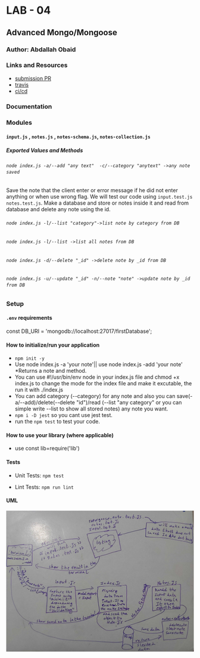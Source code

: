 # LAB - 04

<!-- ## Project: Project Name Here -->
## Advanced Mongo/Mongoose

### Author: Abdallah Obaid

### Links and Resources

* [submission PR](https://github.com/Abdallah-401-advanced-javascript/notes/pull/12)
* [travis](https://github.com/Abdallah-401-advanced-javascript/notes/runs/700731604)
* [ci/cd](https://github.com/Abdallah-401-advanced-javascript/notes/runs/700731624)
<!-- - [back-end server url](http://xyz.com) (when applicable) -->
<!-- * [front-end application](https://abdallah-lab-00.herokuapp.com/)  -->

### Documentation
<!-- * [jsdoc](https://abdallah-lab-00.herokuapp.com/docs/) -->

### Modules
#### `input.js` , `notes.js` , `notes-schema.js`, `notes-collection.js`
##### Exported Values and Methods

###### `node index.js -a/--add "any text"  -c/--category "anytext" ->any note saved `
Save the note that the client enter or error message if he did not enter anything or when use wrong flag.
We will test our code using `input.test.js` `notes.test.js`.
Make a database and store or notes inside it and read from database and delete any note using the id. 
###### `node index.js -l/--list "category"->list note by category from DB`
###### `node index.js -l/--list ->list all notes from DB`
###### `node index.js -d/--delete "_id" ->delete note by _id from DB`
###### `node index.js -u/--update "_id" -n/--note "note" ->update note by _id from DB`

### Setup

#### `.env` requirements 
const DB_URI = 'mongodb://localhost:27017/firstDatabase';

#### How to initialize/run your application 

* `npm init -y`
* Use node index.js -a 'your note'|| use node index.js -add 'your note'
  *Returns a note and method. 
* You can use #!/usr/bin/env node in your index.js file and chmod +x index.js to change the mode for the index file and make it excutable, the run it with ./index.js
* You can add category (--category) for any note and also you can save(-a/--add)/delete(--delete "id")/read (--list "any category" or you can simple write --list to show all stored notes) any note you want.
* `npm i -D jest` so you cant use jest test.
* run the `npm test` to test your code. 


#### How to use your library (where applicable)
* use const lib=require('lib')
#### Tests

* Unit Tests: `npm test`

* Lint Tests: `npm run lint`

<!-- Incomplete Tests: -->

#### UML

![UML Diagram](whiteboardclass04.jpg)